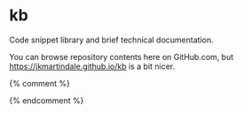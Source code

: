 <!--{% comment %}-->
# kb

Code snippet library and brief technical documentation.

You can browse repository contents here on GitHub.com, but https://jkmartindale.github.io/kb is a bit nicer.
<!--{% endcomment %}-->
{% comment %}
<!--{% endcomment %}
Code snippet library and brief technical documentation.
<p></p>
<div id="entries-list">
</div>

<script>
  (async () => {
    const response = await fetch('https://api.github.com/repos/jkmartindale/kb/contents/');
    const data = await response.json();
    document.getElementById('entries-list').innerHTML = 
      '<ul>'
      + data
        .filter(file => file.name.endsWith('.md') && file.name != 'README.md' && file.name != '404.md')
        .map(file => `<li><a href="${file.name.slice(0, -3)}">${file.name.slice(0, -3)}</a></li>`)
        .join('')
      + '</ul>';
  })()
</script>

{% comment %}-->
{% endcomment %}

